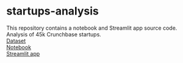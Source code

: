 # startups-analysis
This repository contains a notebook and Streamlit app source code.   
Analysis of 45k Crunchbase startups.   
[Dataset](https://www.kaggle.com/datasets/arindam235/startup-investments-crunchbase)  
[Notebook](https://www.kaggle.com/code/danielkhromov/startups-eda-streamlit-app)  
[Streamlit app](https://dan0nchik-startups-analysis-web-10bprq.streamlit.app)

 
